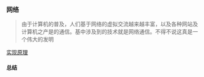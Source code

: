 ### 网络

> 由于计算机的普及，人们基于网络的虚拟交流越来越丰富，以及各种网站及计算机之产是的通信。基中涉及到的技术就是网络通信。不得不说这真是一个伟大的发明


[实现原理](http://www.zhihu.com/question/20122137)

#### 总结
